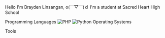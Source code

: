 Hello I'm Brayden Linsangan, o(￣▽￣)ｄ
I'm a student at Sacred Heart High School

Programming Languages
![PHP](https://img.shields.io/badge/php-%23777BB4.svg?style=for-the-badge&logo=php&logoColor=white) ![Python](https://img.shields.io/badge/python-3670A0?style=for-the-badge&logo=python&logoColor=ffdd54)
Operating Systems

Tools
